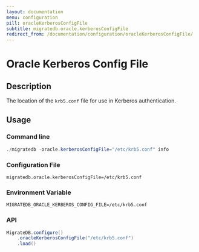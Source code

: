 ```yaml
---
layout: documentation
menu: configuration
pill: oracleKerberosConfigFile
subtitle: migratedb.oracle.kerberosConfigFile
redirect_from: /documentation/configuration/oracleKerberosConfigFile/
---
```


# Oracle Kerberos Config File

## Description

The location of the `krb5.conf` file for use in Kerberos authentication.

## Usage

### Command line

```powershell
./migratedb -oracle.kerberosConfigFile="/etc/krb5.conf" info
```

### Configuration File

```properties
migratedb.oracle.kerberosConfigFile=/etc/krb5.conf
```

### Environment Variable

```properties
MIGRATEDB_ORACLE_KERBEROS_CONFIG_FILE=/etc/krb5.conf
```

### API

```java
MigrateDB.configure()
    .oracleKerberosConfigFile("/etc/krb5.conf")
    .load()
```
